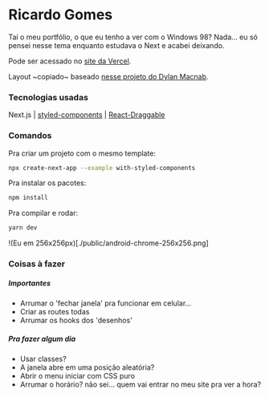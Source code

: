 # Ricardo Gomes

Taí o meu portfólio, o que eu tenho a ver com o Windows 98? Nada... eu só pensei nesse tema enquanto estudava o Next e acabei deixando.

Pode ser acessado no [site da Vercel](ricardo-gomes.vercel.app).

Layout ~copiado~ baseado [nesse projeto do Dylan Macnab](https://codepen.io/DylanMacnab/pen/xEEOyZ).

### Tecnologias usadas

Next.js | [styled-components](https://styled-components.com/) | [React-Draggable](https://github.com/react-grid-layout/react-draggable)

### Comandos

Pra criar um projeto com o mesmo template:
```bash
npx create-next-app --example with-styled-components
```

Pra instalar os pacotes:
```bash
npm install
```

Pra compilar e rodar:
```bash
yarn dev
```

!(Eu em 256x256px)[./public/android-chrome-256x256.png]

### Coisas à fazer

##### Importantes
- Arrumar o 'fechar janela' pra funcionar em celular...
- Criar as routes todas
- Arrumar os hooks dos 'desenhos'

##### Pra fazer algum dia
- Usar classes?
- A janela abre em uma posição aleatória?
- Abrir o menu iniciar com CSS puro
- Arrumar o horário? não sei... quem vai entrar no meu site pra ver a hora?
